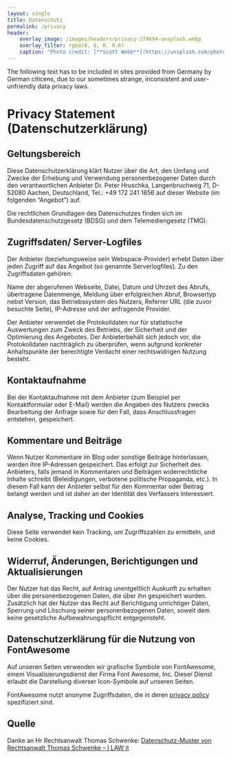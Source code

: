 ```yaml
---
layout: single
title: Datenschutz
permalink: /privacy
header:
    overlay_image: /images/headers/privacy-274694-unsplash.webp
    overlay_filter: rgba(0, 0, 0, 0.6)
    caption: "Photo credit: [**Scott Webb**](https://unsplash.com/photos/yekGLpc3vro)"
---
```


The following text has to be included in sites provided from Germany by German citicens, due to our sometimes strange, inconsistent and user-unfriendly data privacy laws.

# Privacy Statement (Datenschutzerklärung)
## Geltungsbereich

Diese Datenschutzerklärung klärt Nutzer über die Art, den Umfang und Zwecke der Erhebung und Verwendung personenbezogener Daten durch den verantwortlichen Anbieter Dr. Peter Hruschka, Langenbruchweg 71, D-52080 Aachen, Deutschland, Tel.: +49 172 241 1656 auf dieser Website (im folgenden “Angebot”) auf.

Die rechtlichen Grundlagen des Datenschutzes finden sich im Bundesdatenschutzgesetz (BDSG) und dem Telemediengesetz (TMG).

## Zugriffsdaten/ Server-Logfiles

Der Anbieter (beziehungsweise sein Webspace-Provider) erhebt Daten über jeden Zugriff auf das Angebot (so genannte Serverlogfiles). Zu den Zugriffsdaten gehören:

Name der abgerufenen Webseite, Datei, Datum und Uhrzeit des Abrufs, übertragene Datenmenge, Meldung über erfolgreichen Abruf, Browsertyp nebst Version, das Betriebssystem des Nutzers, Referrer URL (die zuvor besuchte Seite), IP-Adresse und der anfragende Provider.

Der Anbieter verwendet die Protokolldaten nur für statistische Auswertungen zum Zweck des Betriebs, der Sicherheit und der Optimierung des Angebotes. Der Anbieterbehält sich jedoch vor, die Protokolldaten nachträglich zu überprüfen, wenn aufgrund konkreter Anhaltspunkte der berechtigte Verdacht einer rechtswidrigen Nutzung besteht.

## Kontaktaufnahme

Bei der Kontaktaufnahme mit dem Anbieter (zum Beispiel per Kontaktformular oder E-Mail) werden die Angaben des Nutzers zwecks Bearbeitung der Anfrage sowie für den Fall, dass Anschlussfragen entstehen, gespeichert.

## Kommentare und Beiträge

Wenn Nutzer Kommentare im Blog oder sonstige Beiträge hinterlassen, werden ihre IP-Adressen gespeichert. Das erfolgt zur Sicherheit des Anbieters, falls jemand in Kommentaren und Beiträgen widerrechtliche Inhalte schreibt (Beleidigungen, verbotene politische Propaganda, etc.). In diesem Fall kann der Anbieter selbst für den Kommentar oder Beitrag belangt werden und ist daher an der Identität des Verfassers interessiert.

## Analyse, Tracking und Cookies
Diese Seite verwendet kein Tracking, um Zugriffszahlen zu ermitteln, und keine Cookies.

## Widerruf, Änderungen, Berichtigungen und Aktualisierungen

Der Nutzer hat das Recht, auf Antrag unentgeltlich Auskunft zu erhalten über die personenbezogenen Daten, die über ihn gespeichert wurden. Zusätzlich hat der Nutzer das Recht auf Berichtigung unrichtiger Daten, Sperrung und Löschung seiner personenbezogenen Daten, soweit dem keine gesetzliche Aufbewahrungspflicht entgegensteht.

## Datenschutzerklärung für die Nutzung von FontAwesome
Auf unseren Seiten verwenden wir grafische Symbole von FontAwesome,
einem Visualisierungsdienst der Firma Font Awesome, Inc. Dieser Dienst
erlaubt die Darstellung diverser Icon-Symbole auf unseren Seiten.

FontAwesome nutzt anonyme Zugriffsdaten, die in deren
[privacy policy](https://fontawesome.com/privacy) spezifiziert sind.

## Quelle

Danke an Hr Rechtsanwalt Thomas Schwenke:
[Datenschutz-Muster von Rechtsanwalt Thomas Schwenke – I LAW it](https://drschwenke.de/smmr-buch/datenschutz-muster-generator-fuer-webseiten-blogs-und-social-media/)
